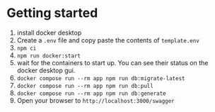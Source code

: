# Getting started

1. install docker desktop
2. Create a `.env` file and copy paste the contents of `template.env`
3. `npm ci`
4. `npm run docker:start`
5. wait for the containers to start up. You can see their status on the docker desktop gui.
6. `docker compose run --rm app npm run db:migrate-latest`
7. `docker compose run --rm app npm run db:pull`
8. `docker compose run --rm app npm run db:generate`
9. Open your browser to `http://localhost:3000/swagger`
